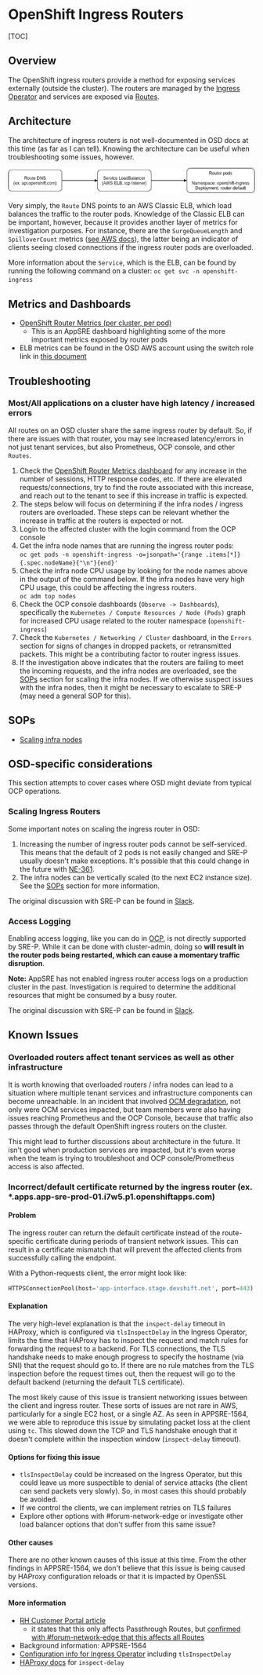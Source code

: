 # OpenShift Ingress Routers

[TOC]

## Overview

The OpenShift ingress routers provide a method for exposing services externally (outside the cluster). The routers are managed by the [Ingress Operator](https://docs.openshift.com/container-platform/4.9/networking/ingress-operator.html) and services are exposed via [Routes](https://docs.openshift.com/container-platform/4.9/networking/routes/route-configuration.html).

## Architecture

The architecture of ingress routers is not well-documented in OSD docs at this time (as far as I can tell). Knowing the architecture can be useful when troubleshooting some issues, however.

![OSD Ingress Routers](img/osd-ingress-routers.png "OSD Ingress Router Architecture")

Very simply, the `Route` DNS points to an AWS Classic ELB, which load balances the traffic to the router pods. Knowledge of the Classic ELB can be important, however, because it provides another layer of metrics for investigation purposes. For instance, there are the `SurgeQueueLength` and `SpilloverCount` metrics ([see AWS docs](https://docs.aws.amazon.com/elasticloadbalancing/latest/classic/elb-cloudwatch-metrics.html)), the latter being an indicator of clients seeing closed connections if the ingress router pods are overloaded.

More information about the `Service`, which is the ELB, can be found by running the following command on a cluster: `oc get svc -n openshift-ingress`

## Metrics and Dashboards

* [OpenShift Router Metrics (per cluster, per pod)](https://grafana.app-sre.devshift.net/d/kMh0vlEWk/openshift-router-metrics?orgId=1&refresh=5m)
  * This is an AppSRE dashboard highlighting some of the more important metrics exposed by router pods
* ELB metrics can be found in the OSD AWS account using the switch role link in [this document](https://gitlab.cee.redhat.com/service/app-interface-output/-/blob/master/ocm-aws-infrastructure-access-switch-role-links.md)

## Troubleshooting

### Most/All applications on a cluster have high latency / increased errors

All routes on an OSD cluster share the same ingress router by default. So, if there are issues with that router, you may see increased latency/errors in not just tenant services, but also Prometheus, OCP console, and other `Routes`.

1. Check the [OpenShift Router Metrics dashboard](#metrics-and-dashboards) for any increase in the number of sessions, HTTP response codes, etc. If there are elevated requests/connections, try to find the route associated with this increase, and reach out to the tenant to see if this increase in traffic is expected.
2. The steps below will focus on determining if the infra nodes / ingress routers are overloaded. These steps can be relevant whether the increase in traffic at the routers is expected or not.
3. Login to the affected cluster with the login command from the OCP console
4. Get the infra node names that are running the ingress router pods:\
   ```oc get pods -n openshift-ingress -o=jsonpath='{range .items[*]}{.spec.nodeName}{"\n"}{end}'```
5. Check the infra node CPU usage by looking for the node names above in the output of the command below. If the infra nodes have very high CPU usage, this could be affecting the ingress routers.\
   ```oc adm top nodes```
6. Check the OCP console dashboards (`Observe -> Dashboards`), specifically the `Kubernetes / Compute Resources / Node (Pods)` graph for increased CPU usage related to the router namespace (`openshift-ingress`)
7. Check the `Kubernetes / Networking / Cluster` dashboard, in the `Errors` section for signs of changes in dropped packets, or retransmitted packets. This might be a contributing factor to router ingress issues.
8. If the investigation above indicates that the routers are failing to meet the incoming requests, and the infra nodes are overloaded, see the [SOPs](#sops) section for scaling the infra nodes. If we otherwise suspect issues with the infra nodes, then it might be necessary to escalate to SRE-P (may need a general SOP for this).


## SOPs

* [Scaling infra nodes](/docs/app-sre/sop/scaling-osd-infra-nodes.md)

## OSD-specific considerations

This section attempts to cover cases where OSD might deviate from typical OCP operations.

### Scaling Ingress Routers

Some important notes on scaling the ingress router in OSD:

1. Increasing the number of ingress router pods cannot be self-serviced. This means that the default of 2 pods is not easily changed and SRE-P usually doesn't make exceptions. It's possible that this could change in the future with [NE-361](https://issues.redhat.com/browse/NE-361).
2. The infra nodes can be vertically scaled (to the next EC2 instance size). See the [SOPs](#sops) section for more information.

The original discussion with SRE-P can be found in [Slack](https://coreos.slack.com/archives/CCX9DB894/p1640012063193800).

### Access Logging

Enabling access logging, like you can do in [OCP](https://docs.openshift.com/container-platform/4.9/networking/ingress-operator.html#nw-configure-ingress-access-logging_configuring-ingress), is not directly supported by SRE-P. While it can be done with cluster-admin, doing so **will result in the router pods being restarted, which can cause a momentary traffic disruption**.

**Note:** AppSRE has not enabled ingress router access logs on a production cluster in the past. Investigation is required to determine the additional resources that might be consumed by a busy router.

The original discussion with SRE-P can be found in [Slack](https://coreos.slack.com/archives/CCX9DB894/p1640029687217400).

## Known Issues

### Overloaded routers affect tenant services as well as other infrastructure

It is worth knowing that overloaded routers / infra nodes can lead to a situation where multiple tenant services and infrastructure components can become unreachable. In an incident that involved [OCM degradation](https://docs.google.com/document/d/1wxXTiXLK8v7JuwOnm7Jte5-jU50qAhEljFTsIexM6Ho/edit#), not only were OCM services impacted, but team members were also having issues reaching Prometheus and the OCP Console, because that traffic also passes through the default OpenShift ingress routers on the cluster.

This might lead to further discussions about architecture in the future. It isn't good when production services are impacted, but it's even worse when the team is trying to troubleshoot and OCP console/Prometheus access is also affected.

### Incorrect/default certificate returned by the ingress router (ex. *.apps.app-sre-prod-01.i7w5.p1.openshiftapps.com)

#### Problem
The ingress router can return the default certificate instead of the route-specific certificate during periods of transient network issues. This can result in a certificate mismatch that will prevent the affected clients from successfully calling the endpoint.

With a Python-requests client, the error might look like:

```python
HTTPSConnectionPool(host='app-interface.stage.devshift.net', port=443): Max retries exceeded with url: / (Caused by SSLError(CertificateError("hostname 'app-interface.stage.devshift.net' doesn't match either of '*.apps.app-sre-stage-0.k3s7.p1.openshiftapps.com', 'api.app-sre-stage-0.k3s7.p1.openshiftapps.com', 'rh-api.app-sre-stage-0.k3s7.p1.openshiftapps.com'",),) 
```

#### Explanation

The very high-level explanation is that the `inspect-delay` timeout in HAProxy, which is configured via `tlsInspectDelay` in the Ingress Operator, limits the time that HAProxy has to inspect the request and match rules for forwarding the request to a backend. For TLS connections, the TLS handshake needs to make enough progress to specify the hostname (via SNI) that the request should go to. If there are no rule matches from the TLS inspection before the request times out, then the request will go to the default backend (returning the default TLS certificate).

The most likely cause of this issue is transient networking issues between the client and ingress router. These sorts of issues are not rare in AWS, particularly for a single EC2 host, or a single AZ. As seen in APPSRE-1564, we were able to reproduce this issue by simulating packet loss at the client using `tc`. This slowed down the TCP and TLS handshake enough that it doesn't complete within the inspection window (`inspect-delay` timeout).

#### Options for fixing this issue

* `tlsInspectDelay` could be increased on the Ingress Operator, but this could leave us more suspectible to denial of service attacks (the client can send packets very slowly). So, in most cases this should probably be avoided.
* If we control the clients, we can implement retries on TLS failures
* Explore other options with #forum-network-edge or investigate other load balancer options that don't suffer from this same issue?

#### Other causes

There are no other known causes of this issue at this time. From the other findings in APPSRE-1564, we don't believe that this issue is being caused by HAProxy configuration reloads or that it is impacted by OpenSSL versions.

#### More information

* [RH Customer Portal article](https://access.redhat.com/solutions/5603871)
  * it states that this only affects Passthrough Routes, but [confirmed with #forum-network-edge that this affects all Routes](https://coreos.slack.com/archives/CCH60A77E/p1642539370035300)
* Background information: APPSRE-1564
* [Configuration info for Ingress Operator](https://docs.openshift.com/container-platform/4.9/networking/ingress-operator.html#nw-ingress-controller-configuration-parameters_configuring-ingress) including `tlsInspectDelay`
* [HAProxy docs](https://cbonte.github.io/haproxy-dconv/1.8/configuration.html#4-tcp-request%20inspect-delay) for `inspect-delay`

